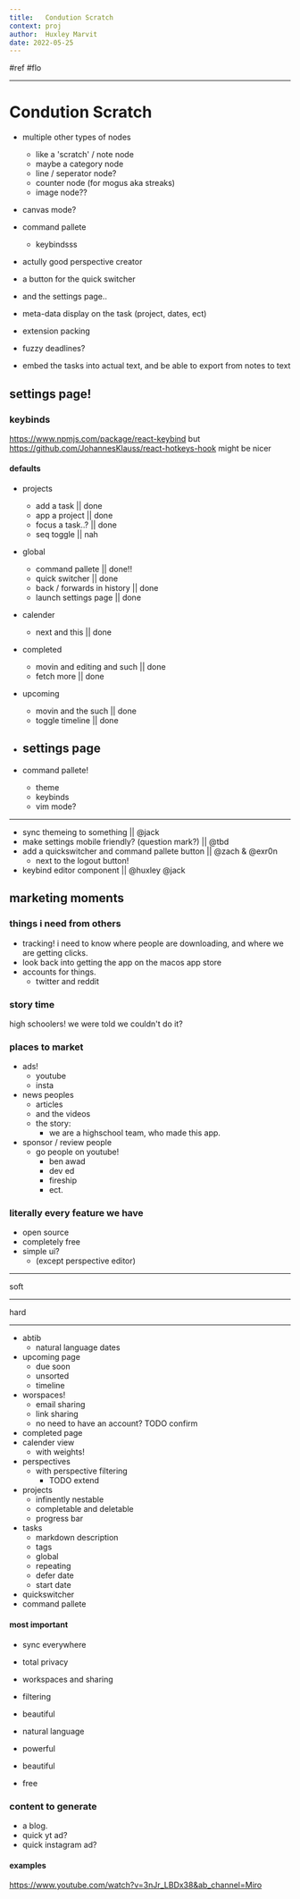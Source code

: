 ```yaml
---
title:   Condution Scratch
context: proj
author:  Huxley Marvit
date: 2022-05-25
---
```


#ref #flo

***

# Condution Scratch

- multiple other types of nodes
	- like a 'scratch' / note node
	- maybe a category node 
	- line / seperator node?
	- counter node (for mogus aka streaks)
	- image node??
- canvas mode?
- command pallete
	- keybindsss
- actully good perspective creator
- a button for the quick switcher
- and the settings page..
- meta-data display on the task (project, dates, ect)
- extension packing
- fuzzy deadlines?


- embed the tasks into actual text, and be able to export from notes to text






## settings page!

### keybinds
https://www.npmjs.com/package/react-keybind
but https://github.com/JohannesKlauss/react-hotkeys-hook might be nicer

#### defaults
- projects
	- add a task || done
	- app a project || done
	- focus a task..? || done
	- seq toggle || nah

- global
	- command pallete || done!!
	- quick switcher || done
	- back / forwards in history || done
	- launch settings page || done

- calender
	- next and this || done
	
	
- completed
	- movin and editing and such || done
	- fetch more || done

- upcoming
	- movin and the such || done
	- toggle timeline || done

- settings page
	- 

- command pallete!
	- theme
	- keybinds
	- vim mode?


***

- sync themeing to something || @jack
- make settings mobile friendly? (question mark?) || @tbd
- add a quickswitcher and command pallete button || @zach & @exr0n
	- next to the logout button!
- keybind editor component || @huxley @jack 




## marketing moments

### things i need from others
- tracking! i need to know where people are downloading, and where we are getting clicks.
- look back into getting the app on the macos app store
- accounts for things. 
	- twitter and reddit

### story time
high schoolers!
we were told we couldn't do it?

### places to market
- ads!
	- youtube
	- insta
- news peoples
	- articles
	- and the videos
	- the story:
		- we are a highschool team, who made this app. 
- sponsor / review people
	- go people on youtube!
		- ben awad
		- dev ed
		- fireship
		- ect.

### literally every feature we have

- open source
- completely free
- simple ui?
	- (except perspective editor)
***
soft
***
hard
***
- abtib
	- natural language dates
- upcoming page
	- due soon
	- unsorted
	- timeline
- worspaces!
	- email sharing 
	- link sharing
	- no need to have an account? TODO confirm
- completed page
- calender view
	- with weights!
- perspectives
	- with perspective filtering 
		- TODO extend
- projects
	- infinently nestable
	- completable and deletable
	- progress bar
- tasks
	- markdown description
	- tags
	- global
	- repeating
	- defer date
	- start date
- quickswitcher
- command pallete

#### most important
- sync everywhere
- total privacy
- workspaces and sharing
- filtering
- beautiful
- natural language

- powerful
- beautiful 
- free


### content to generate
- a blog.
- quick yt ad?
- quick instagram ad?

#### examples
https://www.youtube.com/watch?v=3nJr_LBDx38&ab_channel=Miro








































